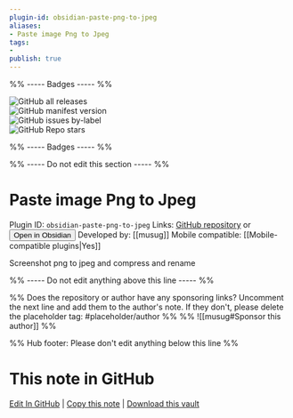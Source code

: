 ```yaml
---
plugin-id: obsidian-paste-png-to-jpeg
aliases:
- Paste image Png to Jpeg
tags: 
- 
publish: true
---
```


%% ----- Badges ----- %%

![GitHub all releases](https://img.shields.io/github/downloads/musug/obsidian-paste-png-to-jpeg/total?color=573E7A&logo=github&style=for-the-badge)   
![GitHub manifest version](https://img.shields.io/github/manifest-json/v/musug/obsidian-paste-png-to-jpeg?color=573E7A&logo=github&style=for-the-badge)   
![GitHub issues by-label](https://img.shields.io/github/issues/musug/obsidian-paste-png-to-jpeg/help%20wanted?color=573E7A&logo=github&style=for-the-badge)   
![GitHub Repo stars](https://img.shields.io/github/stars/musug/obsidian-paste-png-to-jpeg?color=573E7A&logo=github&style=for-the-badge)

%% ----- Badges ----- %%

%% ----- Do not edit this section ----- %%

# Paste image Png to Jpeg

Plugin ID: `obsidian-paste-png-to-jpeg`
Links: [GitHub repository](https://github.com/musug/obsidian-paste-png-to-jpeg) or [<button id=HH>Open in Obsidian</button>](obsidian://show-plugin?id=obsidian-paste-png-to-jpeg)
Developed by: [[musug]]
Mobile compatible: [[Mobile-compatible plugins|Yes]]

Screenshot png to jpeg and compress and rename

%% ----- Do not edit anything above this line ----- %% 

%% Does the repository or author have any sponsoring links? Uncomment the next line and add them to the author's note. If they don't, please delete the placeholder tag: #placeholder/author %%
%% ![[musug#Sponsor this author]] %%

%% Hub footer: Please don't edit anything below this line %%

# This note in GitHub

<span class="git-footer">[Edit In GitHub](https://github.dev/obsidian-community/obsidian-hub/blob/main/02%20-%20Community%20Expansions/02.05%20All%20Community%20Expansions/Plugins/obsidian-paste-png-to-jpeg.md "git-hub-edit-note") | [Copy this note](https://raw.githubusercontent.com/obsidian-community/obsidian-hub/main/02%20-%20Community%20Expansions/02.05%20All%20Community%20Expansions/Plugins/obsidian-paste-png-to-jpeg.md "git-hub-copy-note") | [Download this vault](https://github.com/obsidian-community/obsidian-hub/archive/refs/heads/main.zip "git-hub-download-vault") </span>
